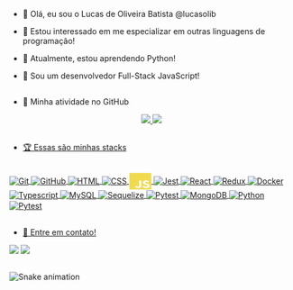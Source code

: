 - 👋 Olá, eu sou o Lucas de Oliveira Batista @lucasolib

- 👀 Estou interessado em me especializar em outras linguagens de programação!
- 🌱 Atualmente, estou aprendendo Python!
- 📜 Sou um desenvolvedor Full-Stack JavaScript!

##

- 🥇 Minha atividade no GitHub

<div align="center">
  <a href="https://github.com/lucasolib">
  <img height="180em" src="https://github-readme-stats.vercel.app/api?username=lucasolib&show_icons=true&include_all_commits=true&count_private=true"/>
  <img height="180em" src="https://github-readme-stats.vercel.app/api/top-langs/?username=lucasolib&layout=compact&langs_count=7"/>
</div>
  
  
   ##
  
  - 🏆 Essas são minhas stacks
  
 <div style="display: inline_block"><br>
  <img align="center" alt="Git" height="30" width="40" src="https://cdn.jsdelivr.net/gh/devicons/devicon/icons/git/git-plain-wordmark.svg" />
  <img align="center" alt="GitHub" height="30" width="40" src="https://cdn.jsdelivr.net/gh/devicons/devicon/icons/github/github-original-wordmark.svg" />
  <img align="center" alt="HTML" height="40" width="50" src="https://cdn.jsdelivr.net/gh/devicons/devicon/icons/html5/html5-plain-wordmark.svg">
  <img align="center" alt="CSS" height="40" width="50" src="https://cdn.jsdelivr.net/gh/devicons/devicon/icons/css3/css3-plain-wordmark.svg">
  <img align="center" alt="Js" height="30" width="40" src="https://raw.githubusercontent.com/devicons/devicon/master/icons/javascript/javascript-plain.svg">
  <img align="center" alt="Jest" height="30" width="40" src="https://cdn.jsdelivr.net/gh/devicons/devicon/icons/jest/jest-plain.svg" />
  <img align="center" alt="React" height="30" width="40" src="https://cdn.jsdelivr.net/gh/devicons/devicon/icons/react/react-original-wordmark.svg">
  <img align="center" alt="Redux" height="30" width="40" src="https://cdn.jsdelivr.net/gh/devicons/devicon/icons/redux/redux-original.svg" />
  <img align="center" alt="Docker" height="30" width="40" src="https://cdn.jsdelivr.net/gh/devicons/devicon/icons/docker/docker-plain-wordmark.svg" />
  <img align="center" alt="Typescript" height="30" width="40" src="https://cdn.jsdelivr.net/gh/devicons/devicon/icons/typescript/typescript-original.svg" />
  <img align="center" alt="MySQL" height="50" width="60" src="https://cdn.jsdelivr.net/gh/devicons/devicon/icons/mysql/mysql-plain-wordmark.svg" />
  <img align="center" alt="Sequelize" height="70" width="80" src="https://cdn.jsdelivr.net/gh/devicons/devicon/icons/sequelize/sequelize-original-wordmark.svg" /> 
  <img align="center" alt="Pytest" height="50" width="60" src="https://cdn.jsdelivr.net/gh/devicons/devicon/icons/nodejs/nodejs-plain-wordmark.svg" />
  <img align="center" alt="MongoDB" height="50" width="60" src="https://cdn.jsdelivr.net/gh/devicons/devicon/icons/mongodb/mongodb-plain-wordmark.svg" />
  <img align="center" alt="Python" height="40" width="50" src="https://cdn.jsdelivr.net/gh/devicons/devicon/icons/python/python-plain-wordmark.svg" />
  <img align="center" alt="Pytest" height="50" width="60" src="https://cdn.jsdelivr.net/gh/devicons/devicon/icons/pytest/pytest-plain-wordmark.svg" />        
</div>
  
 ##
  
  - 📧 Entre em contato!
  
 <div> 
  <a href ="mailto:lucasolibatista@gmail.com"><img src="https://img.shields.io/badge/-Gmail-%23333?style=for-the-badge&logo=gmail&logoColor=white" target="_blank"></a>
  <a href="https://www.linkedin.com/in/lucas-de-oliveira-batista/" target="_blank"><img src="https://img.shields.io/badge/-LinkedIn-%230077B5?style=for-the-badge&logo=linkedin&logoColor=white" target="_blank"></a> 
</div>

 ##
  
 <div> 
 
  ![Snake animation](https://github.com/lucasolib/lucasolib/blob/output/github-contribution-grid-snake.svg)
 
</div>
